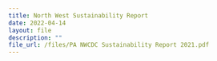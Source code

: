 ```yaml
---
title: North West Sustainability Report
date: 2022-04-14
layout: file
description: ""
file_url: /files/PA NWCDC Sustainability Report 2021.pdf
---
```


